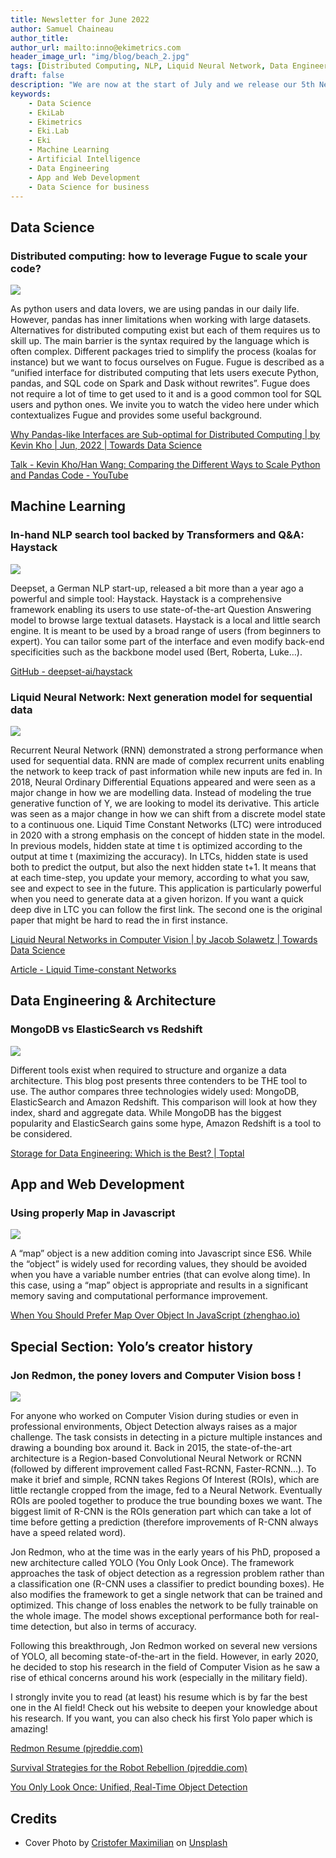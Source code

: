 ```yaml
---
title: Newsletter for June 2022
author: Samuel Chaineau
author_title:
author_url: mailto:inno@ekimetrics.com
header_image_url: "img/blog/beach_2.jpg"
tags: [Distributed Computing, NLP, Liquid Neural Network, Data Engineering]
draft: false
description: "We are now at the start of July and we release our 5th Newsletter! Ranging from podcasts to tutorials, this Newsletter is made for practicioners!"
keywords:
    - Data Science
    - EkiLab
    - Ekimetrics
    - Eki.Lab
    - Eki
    - Machine Learning
    - Artificial Intelligence
    - Data Engineering
    - App and Web Development
    - Data Science for business
---
```


<!--truncate-->



## Data Science 

### Distributed computing: how to leverage Fugue to scale your code?     

![](img/newsletter_june_2022/Image_1.png)

As python users and data lovers, we are using pandas in our daily life. However, pandas has inner limitations when working with large datasets. Alternatives for distributed computing exist but each of them requires us to skill up. The main barrier is the syntax required by the language which is often complex. Different packages tried to simplify the process (koalas for instance) but we want to focus ourselves on Fugue. Fugue is described as a “unified interface for distributed computing that lets users execute Python, pandas, and SQL code on Spark and Dask without rewrites”. Fugue does not require a lot of time to get used to it and is a good common tool for SQL users and python ones. We invite you to watch the video here under which contextualizes Fugue and provides some useful background. 

[Why Pandas-like Interfaces are Sub-optimal for Distributed Computing | by Kevin Kho | Jun, 2022 | Towards Data Science](https://towardsdatascience.com/why-pandas-like-interfaces-are-sub-optimal-for-distributed-computing-322dacbce43)

[Talk - Kevin Kho/Han Wang: Comparing the Different Ways to Scale Python and Pandas Code - YouTube](https://www.youtube.com/watch?v=b3ae0m_XTys)

## Machine Learning

### In-hand NLP search tool backed by Transformers and Q&A: Haystack

![](img/newsletter_june_2022/Image_2.png)

Deepset, a German NLP start-up, released a bit more than a year ago a powerful and simple tool: Haystack. Haystack is a comprehensive framework enabling its users to use state-of-the-art Question Answering model to browse large textual datasets. Haystack is a local and little search engine. It is meant to be used by a broad range of users (from beginners to expert). You can tailor some part of the interface and even modify back-end specificities such as the backbone model used (Bert, Roberta, Luke…). 

[GitHub - deepset-ai/haystack](https://github.com/deepset-ai/haystack)

### Liquid Neural Network: Next generation model for sequential data 

![](img/newsletter_june_2022/Image_3.png)

Recurrent Neural Network (RNN) demonstrated a strong performance when used for sequential data. RNN are made of complex recurrent units enabling the network to keep track of past information while new inputs are fed in. In 2018, Neural Ordinary Differential Equations appeared and were seen as a major change in how we are modelling data. Instead of modeling the true generative function of Y, we are looking to model its derivative. This article was seen as a major change in how we can shift from a discrete model state to a continuous one. 
Liquid Time Constant Networks (LTC) were introduced in 2020 with a strong emphasis on the concept of hidden state in the model. In previous models, hidden state at time t is optimized according to the output at time t (maximizing the accuracy). In LTCs, hidden state is used both to predict the output, but also the next hidden state t+1. It means that at each time-step, you update your memory, according to what you saw, see and expect to see in the future. This application is particularly powerful when you need to generate data at a given horizon. If you want a quick deep dive in LTC you can follow the first link. The second one is the original paper that might be hard to read the in first instance.


[Liquid Neural Networks in Computer Vision | by Jacob Solawetz | Towards Data Science](https://towardsdatascience.com/liquid-neural-networks-in-computer-vision-4a0f718b464e)

[Article - Liquid Time-constant Networks](https://arxiv.org/pdf/2006.04439.pdf)

## Data Engineering & Architecture

### MongoDB vs ElasticSearch vs Redshift 

![](img/newsletter_june_2022/Image_4.png)

Different tools exist when required to structure and organize a data architecture. This blog post presents three contenders to be THE tool to use. The author compares three technologies widely used: MongoDB, ElasticSearch and Amazon Redshift. This comparison will look at how they index, shard and aggregate data. While MongoDB has the biggest popularity and ElasticSearch gains some hype, Amazon Redshift is a tool to be considered.

[Storage for Data Engineering: Which is the Best? | Toptal](https://www.toptal.com/data-science/data-engineering-guide-to-storages)


## App and Web Development

### Using properly Map in Javascript

![](img/newsletter_june_2022/Image_5.png)

A “map” object is a new addition coming into Javascript since ES6. While the “object” is widely used for recording values, they should be avoided when you have a variable number entries (that can evolve along time). In this case, using a “map” object is appropriate and results in a significant memory saving and computational performance improvement. 

[When You Should Prefer Map Over Object In JavaScript (zhenghao.io)](https://www.zhenghao.io/posts/object-vs-map)

## Special Section: Yolo’s creator history  

### Jon Redmon, the poney lovers and Computer Vision boss !

![](img/newsletter_june_2022/Image_6.png)

For anyone who worked on Computer Vision during studies or even in professional environments, Object Detection always raises as a major challenge. The task consists in detecting in a picture multiple instances and drawing a bounding box around it. Back in 2015, the state-of-the-art architecture is a Region-based Convolutional Neural Network or RCNN (followed by different improvement called Fast-RCNN, Faster-RCNN…). To make it brief and simple, RCNN takes Regions Of Interest (ROIs), which are little rectangle cropped from the image, fed to a Neural Network. Eventually ROIs are pooled together to produce the true bounding boxes we want. The biggest limit of R-CNN is the ROIs generation part which can take a lot of time before getting a prediction (therefore improvements of R-CNN always have a speed related word).

Jon Redmon, who at the time was in the early years of his PhD, proposed a new architecture called YOLO (You Only Look Once). The framework approaches the task of object detection as a regression problem rather than a classification one (R-CNN uses a classifier to predict bounding boxes). He also modifies the framework to get a single network that can be trained and optimized. This change of loss enables the network to be fully trainable on the whole image. The model shows exceptional performance both for real-time detection, but also in terms of accuracy. 

Following this breakthrough, Jon Redmon worked on several new versions of YOLO, all becoming state-of-the-art in the field. However, in early 2020, he decided to stop his research in the field of Computer Vision as he saw a rise of ethical concerns around his work (especially in the military field). 

I strongly invite you to read (at least) his resume which is by far the best one in the AI field! Check out his website to deepen your knowledge about his research. If you want, you can also check his first Yolo paper which is amazing!

[Redmon Resume (pjreddie.com)](https://pjreddie.com/static/Redmon%20Resume.pdf)

[Survival Strategies for the Robot Rebellion (pjreddie.com)](https://pjreddie.com/)

[You Only Look Once: Unified, Real-Time Object Detection](https://arxiv.org/pdf/1506.02640.pdf)

## Credits
- Cover Photo by <a href="https://unsplash.com/@cristofer?utm_source=unsplash&utm_medium=referral&utm_content=creditCopyText">Cristofer Maximilian</a> on <a href="https://unsplash.com/@cristofer?utm_source=unsplash&utm_medium=referral&utm_content=creditCopyText">Unsplash</a>
  